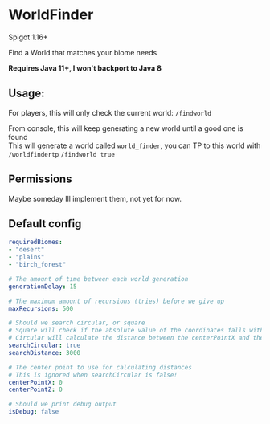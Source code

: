 # WorldFinder
Spigot 1.16+

Find a World that matches your biome needs

**Requires Java 11+, I won't backport to Java 8**

## Usage:
For players, this will only check the current world:
``/findworld``

From console, this will keep generating a new world until a good one is found  
This will generate a world called `world_finder`, you can TP to this world with `/worldfindertp`
``/findworld true``

## Permissions
Maybe someday Ill implement them, not yet for now.

## Default config
```yaml
requiredBiomes:
- "desert"
- "plains"
- "birch_forest"

# The amount of time between each world generation
generationDelay: 15

# The maximum amount of recursions (tries) before we give up
maxRecursions: 500

# Should we search circular, or square
# Square will check if the absolute value of the coordinates falls within the searchDistance
# Circular will calculate the distance between the centerPointX and the X and Z coordinate
searchCircular: true
searchDistance: 3000

# The center point to use for calculating distances
# This is ignored when searchCircular is false!
centerPointX: 0
centerPointZ: 0

# Should we print debug output
isDebug: false
```